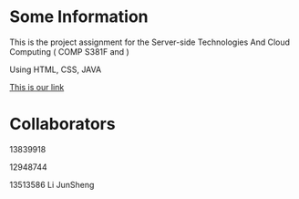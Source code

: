 # Some Information
This is the project assignment for the Server-side Technologies And Cloud Computing ( COMP S381F and ) 

Using HTML, CSS, JAVA

[This is our link](www.4399.com)

# Collaborators

13839918

12948744

13513586 Li JunSheng

 
	
